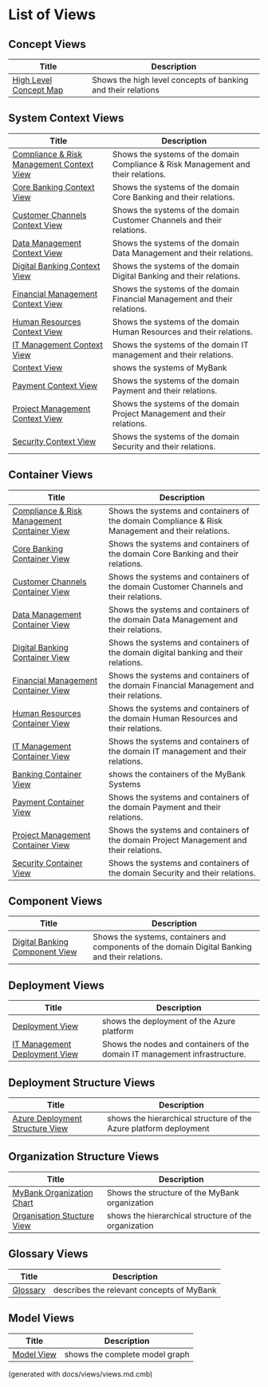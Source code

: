 # List of Views

## Concept Views
| Title | Description |
|---|---|
| [High Level Concept Map](../mybank/concepts/concept-view.md) | Shows the high level concepts of banking and their relations |
## System Context Views
| Title | Description |
|---|---|
| [Compliance & Risk Management Context View](../mybank/compliance/context-view.md) | Shows the systems of the domain Compliance & Risk Management and their relations. |
| [Core Banking Context View](../mybank/core-banking/context-view.md) | Shows the systems of the domain Core Banking and their relations. |
| [Customer Channels Context View](../mybank/customer-channels/context-view.md) | Shows the systems of the domain Customer Channels and their relations. |
| [Data Management Context View](../mybank/data-management/context-view.md) | Shows the systems of the domain Data Management and their relations. |
| [Digital Banking Context View](../mybank/digital-banking/context-view.md) | Shows the systems of the domain Digital Banking and their relations. |
| [Financial Management Context View](../mybank/financial-management/context-view.md) | Shows the systems of the domain Financial Management and their relations. |
| [Human Resources Context View](../mybank/human-resources/context-view.md) | Shows the systems of the domain Human Resources and their relations. |
| [IT Management Context View](../mybank/it-management/context-view.md) | Shows the systems of the domain IT management and their relations. |
| [Context View](../mybank/context-view.md) | shows the systems of MyBank |
| [Payment Context View](../mybank/payment/context-view.md) | Shows the systems of the domain Payment and their relations. |
| [Project Management Context View](../mybank/project-management/context-view.md) | Shows the systems of the domain Project Management and their relations. |
| [Security Context View](../mybank/security/context-view.md) | Shows the systems of the domain Security and their relations. |
## Container Views
| Title | Description |
|---|---|
| [Compliance & Risk Management Container View](../mybank/compliance/container-view.md) | Shows the systems and containers of the domain Compliance & Risk Management and their relations. |
| [Core Banking Container View](../mybank/core-banking/container-view.md) | Shows the systems and containers of the domain Core Banking and their relations. |
| [Customer Channels Container View](../mybank/customer-channels/container-view.md) | Shows the systems and containers of the domain Customer Channels and their relations. |
| [Data Management Container View](../mybank/data-management/container-view.md) | Shows the systems and containers of the domain Data Management and their relations. |
| [Digital Banking Container View](../mybank/digital-banking/container-view.md) | Shows the systems and containers of the domain digital banking and their relations. |
| [Financial Management Container View](../mybank/financial-management/container-view.md) | Shows the systems and containers of the domain Financial Management and their relations. |
| [Human Resources Container View](../mybank/human-resources/container-view.md) | Shows the systems and containers of the domain Human Resources and their relations. |
| [IT Management Container View](../mybank/it-management/container-view.md) | Shows the systems and containers of the domain IT management and their relations. |
| [Banking Container View](../mybank/container-view.md) | shows the containers of the MyBank Systems |
| [Payment Container View](../mybank/payment/container-view.md) | Shows the systems and containers of the domain Payment and their relations. |
| [Project Management Container View](../mybank/project-management/container-view.md) | Shows the systems and containers of the domain Project Management and their relations. |
| [Security Container View](../mybank/security/container-view.md) | Shows the systems and containers of the domain Security and their relations. |
## Component Views
| Title | Description |
|---|---|
| [Digital Banking Component View](../mybank/digital-banking/component-view.md) | Shows the systems, containers and components of the domain Digital Banking and their relations. |
## Deployment Views
| Title | Description |
|---|---|
| [Deployment View](../mybank/deployment-view.md) | shows the deployment of the Azure platform |
| [IT Management Deployment View](../mybank/it-management/deployment-view.md) | Shows the nodes and containers of the domain IT management infrastructure. |
## Deployment Structure Views
| Title | Description |
|---|---|
| [Azure Deployment Structure View](../mybank/azure-deployment-structure-view.md) | shows the hierarchical structure of the Azure platform deployment |
## Organization Structure Views
| Title | Description |
|---|---|
| [MyBank Organization Chart](../mybank/organization/organization-structure-view.md) | Shows the structure of the MyBank organization |
| [Organisation Stucture View](../mybank/organization-structure-view.md) | shows the hierarchical structure of the organization |
## Glossary Views
| Title | Description |
|---|---|
| [Glossary](../mybank/glossary.md) | describes the relevant concepts of MyBank |
## Model Views
| Title | Description |
|---|---|
| [Model View](../mybank/model-view.md) | shows the complete model graph |


(generated with docs/views/views.md.cmb)
